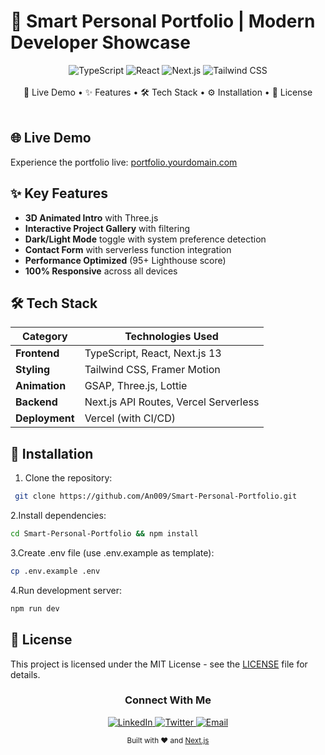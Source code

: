 # 🌟 Smart Personal Portfolio | Modern Developer Showcase

<div align="center">
  <img src="https://img.shields.io/badge/TypeScript-3178C6?style=for-the-badge&logo=typescript&logoColor=white" alt="TypeScript">
  <img src="https://img.shields.io/badge/React-61DAFB?style=for-the-badge&logo=react&logoColor=black" alt="React">
  <img src="https://img.shields.io/badge/Next.js-000000?style=for-the-badge&logo=nextdotjs&logoColor=white" alt="Next.js">
  <img src="https://img.shields.io/badge/Tailwind_CSS-06B6D4?style=for-the-badge&logo=tailwind-css&logoColor=white" alt="Tailwind CSS">
</div>

<br>

<div align="center">
  <a href="#-live-demo" style="text-decoration: none">🚀 Live Demo</a> •
  <a href="#-key-features" style="text-decoration: none">✨ Features</a> •
  <a href="#-tech-stack" style="text-decoration: none">🛠 Tech Stack</a> •
  <a href="#-installation" style="text-decoration: none">⚙️ Installation</a> •
  <a href="#-license" style="text-decoration: none">📜 License</a>
</div>

<br>

## 🌐 Live Demo
Experience the portfolio live: [portfolio.yourdomain.com](https://anouarcodes.tech)

## ✨ Key Features
- **3D Animated Intro** with Three.js
- **Interactive Project Gallery** with filtering
- **Dark/Light Mode** toggle with system preference detection
- **Contact Form** with serverless function integration
- **Performance Optimized** (95+ Lighthouse score)
- **100% Responsive** across all devices

## 🛠 Tech Stack
| Category       | Technologies Used                          |
|----------------|--------------------------------------------|
| **Frontend**   | TypeScript, React, Next.js 13              |
| **Styling**    | Tailwind CSS, Framer Motion                |
| **Animation**  | GSAP, Three.js, Lottie                     |
| **Backend**    | Next.js API Routes, Vercel Serverless      |
| **Deployment** | Vercel (with CI/CD)                        |

## 🚀 Installation
1. Clone the repository:
  ```bash
   git clone https://github.com/An009/Smart-Personal-Portfolio.git
  ```
2.Install dependencies:
  ```bash 
  cd Smart-Personal-Portfolio && npm install
  ```
3.Create .env file (use .env.example as template):
  ```bash
  cp .env.example .env
  ```
4.Run development server:
  ```bash
  npm run dev
  ```
## 📜 License
This project is licensed under the MIT License - see the [LICENSE](./LICENSE) file for details.

<div align="center"> <h3>Connect With Me</h3> <a href="https://linkedin.com/in/yourprofile"> <img src="https://img.shields.io/badge/LinkedIn-0A66C2?style=for-the-badge&logo=linkedin&logoColor=white" alt="LinkedIn"> </a> <a href="https://twitter.com/yourhandle"> <img src="https://img.shields.io/badge/Twitter-1DA1F2?style=for-the-badge&logo=twitter&logoColor=white" alt="Twitter"> </a> <a href="mailto:your.email@example.com"> <img src="https://img.shields.io/badge/Email-EA4335?style=for-the-badge&logo=gmail&logoColor=white" alt="Email"> </a> </div><p align="center"> <sub>Built with ❤️ and <a href="https://nextjs.org">Next.js</a></sub> </p>
